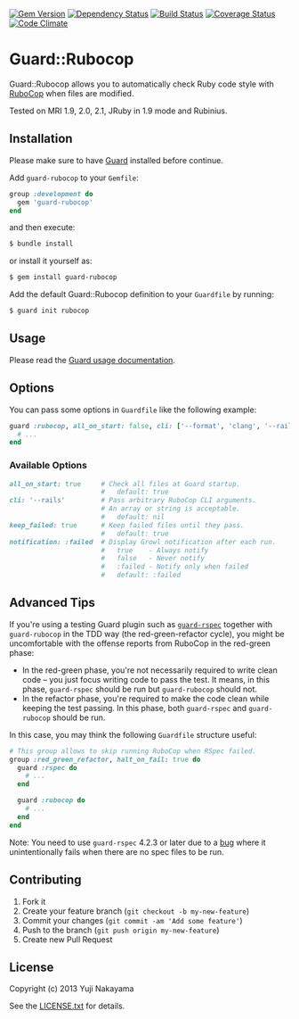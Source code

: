 [![Gem Version](http://img.shields.io/gem/v/guard-rubocop.svg)](http://badge.fury.io/rb/guard-rubocop)
[![Dependency Status](http://img.shields.io/gemnasium/yujinakayama/guard-rubocop.svg)](https://gemnasium.com/yujinakayama/guard-rubocop)
[![Build Status](http://img.shields.io/travis/yujinakayama/guard-rubocop/master.svg)](https://travis-ci.org/yujinakayama/guard-rubocop)
[![Coverage Status](http://img.shields.io/coveralls/yujinakayama/guard-rubocop/master.svg)](https://coveralls.io/r/yujinakayama/guard-rubocop)
[![Code Climate](http://img.shields.io/codeclimate/github/yujinakayama/guard-rubocop.svg)](https://codeclimate.com/github/yujinakayama/guard-rubocop)

# Guard::Rubocop

Guard::Rubocop allows you to automatically check Ruby code style with [RuboCop](https://github.com/bbatsov/rubocop) when files are modified.

Tested on MRI 1.9, 2.0, 2.1, JRuby in 1.9 mode and Rubinius.

## Installation

Please make sure to have [Guard](https://github.com/guard/guard) installed before continue.

Add `guard-rubocop` to your `Gemfile`:

```ruby
group :development do
  gem 'guard-rubocop'
end
```

and then execute:

```sh
$ bundle install
```

or install it yourself as:

```sh
$ gem install guard-rubocop
```

Add the default Guard::Rubocop definition to your `Guardfile` by running:

```sh
$ guard init rubocop
```

## Usage

Please read the [Guard usage documentation](https://github.com/guard/guard#readme).

## Options

You can pass some options in `Guardfile` like the following example:

```ruby
guard :rubocop, all_on_start: false, cli: ['--format', 'clang', '--rails'] do
  # ...
end
```

### Available Options

```ruby
all_on_start: true     # Check all files at Guard startup.
                       #   default: true
cli: '--rails'         # Pass arbitrary RuboCop CLI arguments.
                       # An array or string is acceptable.
                       #   default: nil
keep_failed: true      # Keep failed files until they pass.
                       #   default: true
notification: :failed  # Display Growl notification after each run.
                       #   true    - Always notify
                       #   false   - Never notify
                       #   :failed - Notify only when failed
                       #   default: :failed
```

## Advanced Tips

If you're using a testing Guard plugin such as [`guard-rspec`](https://github.com/guard/guard-rspec) together with `guard-rubocop` in the TDD way (the red-green-refactor cycle),
you might be uncomfortable with the offense reports from RuboCop in the red-green phase:

* In the red-green phase, you're not necessarily required to write clean code – you just focus writing code to pass the test. It means, in this phase, `guard-rspec` should be run but `guard-rubocop` should not.
* In the refactor phase, you're required to make the code clean while keeping the test passing. In this phase, both `guard-rspec` and `guard-rubocop` should be run.

In this case, you may think the following `Guardfile` structure useful:

```ruby
# This group allows to skip running RuboCop when RSpec failed.
group :red_green_refactor, halt_on_fail: true do
  guard :rspec do
    # ...
  end

  guard :rubocop do
    # ...
  end
end
```

Note: You need to use `guard-rspec` 4.2.3 or later due to a [bug](https://github.com/guard/guard-rspec/pull/234) where it unintentionally fails when there are no spec files to be run.

## Contributing

1. Fork it
2. Create your feature branch (`git checkout -b my-new-feature`)
3. Commit your changes (`git commit -am 'Add some feature'`)
4. Push to the branch (`git push origin my-new-feature`)
5. Create new Pull Request

## License

Copyright (c) 2013 Yuji Nakayama

See the [LICENSE.txt](LICENSE.txt) for details.

